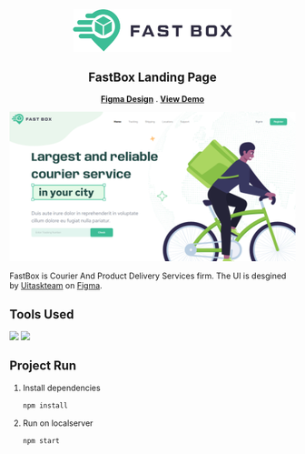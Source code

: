 <div id="top"></div>

<div align="center">

  <img src="https://github.com/Yomna-J/fastbox/blob/main/src/assets/logo.svg" alt="fastbox" width="280">

  <h2 align="center">FastBox Landing Page</h2>
  <p align="center">
    <a href="https://www.figma.com/community/file/1192719418391264734"><strong>Figma Design</strong></a> . 
    <a href="https://fastbox-opal.vercel.app"><strong>View Demo</strong></a>
  </p>
</div>

![UI Image](/resources/demo.png)

FastBox is Courier And Product Delivery Services firm. The UI is desgined by [Uitaskteam](https://www.figma.com/@uitaskca) on [Figma](https://www.figma.com/community/file/1192719418391264734). 


## Tools Used
<img src="https://img.shields.io/static/v1?label=&message=React Js&color=61DAFB&logo=React&logoColor=000000"/> <img src="https://img.shields.io/static/v1?label=&message=MUI&color=007FFF&logo=MUI&logoColor=FFFFFF"/>

## Project Run
1. Install dependencies

   ```sh
   npm install
   ```
2. Run on localserver

   ```sh
   npm start
   ```
